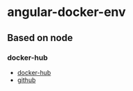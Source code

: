 # angular-docker-env
## Based on node
### docker-hub
+ [docker-hub](https://hub.docker.com/_/node/)
+ [github](https://github.com/nodejs/docker-node/blob/e2b78b4bde9440f2189007004a2ae4880f3eb030/6.11/Dockerfile)
